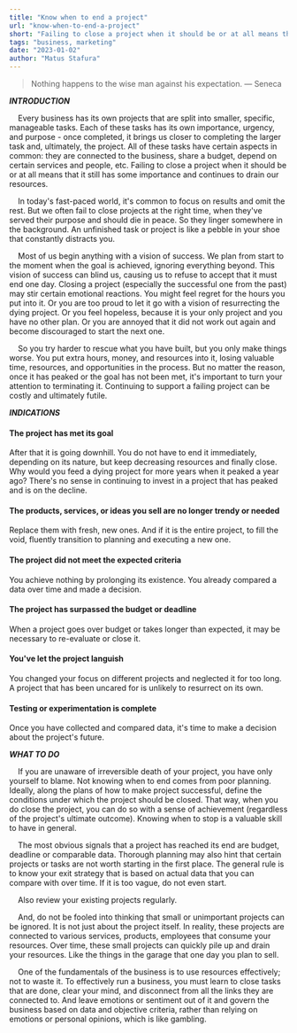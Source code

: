```yaml
---
title: "Know when to end a project"
url: "know-when-to-end-a-project"
short: "Failing to close a project when it should be or at all means that it still has some importance and continues to drain our resources."
tags: "business, marketing"
date: "2023-01-02"
author: "Matus Stafura"
---
```


>Nothing happens to the wise man against his expectation. — Seneca

**_INTRODUCTION_**

    Every business has its own projects that are split into smaller, specific, manageable tasks. Each of these tasks has its own importance, urgency, and purpose - once completed, it brings us closer to completing the larger task and, ultimately, the project. All of these tasks have certain aspects in common: they are connected to the business, share a budget, depend on certain services and people, etc. Failing to close a project when it should be or at all means that it still has some importance and continues to drain our resources.

    In today's fast-paced world, it's common to focus on results and omit the rest. But we often fail to close projects at the right time, when they've served their purpose and should die in peace. So they linger somewhere in the background. An unfinished task or project is like a pebble in your shoe that constantly distracts you.

    Most of us begin anything with a vision of success. We plan from start to the moment when the goal is achieved, ignoring everything beyond. This vision of success can blind us, causing us to refuse to accept that it must end one day. Closing a project (especially the successful one from the past) may stir certain emotional reactions. You might feel regret for the hours you put into it. Or you are too proud to let it go with a vision of resurrecting the dying project. Or you feel hopeless, because it is your only project and you have no other plan. Or you are annoyed that it did not work out again and become discouraged to start the next one.

    So you try harder to rescue what you have built, but you only make things worse. You put extra hours, money, and resources into it, losing valuable time, resources, and opportunities in the process. But no matter the reason, once it has peaked or the goal has not been met, it's important to turn your attention to terminating it. Continuing to support a failing project can be costly and ultimately futile.

**_INDICATIONS_**

#### The project has met its goal
 
After that it is going downhill. You do not have to end it immediately, depending on its nature, but keep decreasing resources and finally close. Why would you feed a dying project for more years when it peaked a year ago? There's no sense in continuing to invest in a project that has peaked and is on the decline.

#### The products, services, or ideas you sell are no longer trendy or needed

Replace them with fresh, new ones. And if it is the entire project, to fill the void, fluently transition to planning and executing a new one.

#### The project did not meet the expected criteria

You achieve nothing by prolonging its existence. You already compared a data over time and made a decision.

#### The project has surpassed the budget or deadline

When a project goes over budget or takes longer than expected, it may be necessary to re-evaluate or close it.

#### You've let the project languish

You changed your focus on different projects and neglected it for too long. A project that has been uncared for is unlikely to resurrect on its own.

#### Testing or experimentation is complete

Once you have collected and compared data, it's time to make a decision about the project's future.

**_WHAT TO DO_**

    If you are unaware of irreversible death of your project, you have only yourself to blame. Not knowing when to end comes from poor planning. Ideally, along the plans of how to make project successful, define the conditions under which the project should be closed. That way, when you do close the project, you can do so with a sense of achievement (regardless of the project's ultimate outcome). Knowing when to stop is a valuable skill to have in general.

    The most obvious signals that a project has reached its end are budget, deadline or comparable data. Thorough planning may also hint that certain projects or tasks are not worth starting in the first place. The general rule is to know your exit strategy that is based on actual data that you can compare with over time. If it is too vague, do not even start. 

    Also review your existing projects regularly.

    And, do not be fooled into thinking that small or unimportant projects can be ignored. It is not just about the project itself. In reality, these projects are connected to various services, products, employees that consume your resources. Over time, these small projects can quickly pile up and drain your resources. Like the things in the garage that one day you plan to sell. 

    One of the fundamentals of the business is to use resources effectively; not to waste it. To effectively run a business, you must learn to close tasks that are done, clear your mind, and disconnect from all the links they are connected to. And leave emotions or sentiment out of it and govern the business based on data and objective criteria, rather than relying on emotions or personal opinions, which is like gambling.